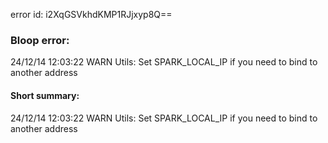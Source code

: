 error id: i2XqGSVkhdKMP1RJjxyp8Q==
### Bloop error:

24/12/14 12:03:22 WARN Utils: Set SPARK_LOCAL_IP if you need to bind to another address
#### Short summary: 

24/12/14 12:03:22 WARN Utils: Set SPARK_LOCAL_IP if you need to bind to another address
